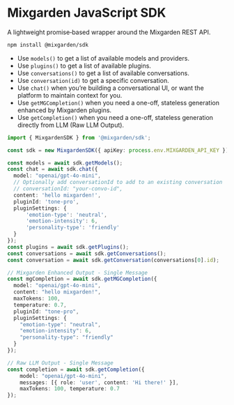 # Mixgarden JavaScript SDK

A lightweight promise‑based wrapper around the Mixgarden REST API.

```bash
npm install @mixgarden/sdk
```

- Use `models()` to get a list of available models and providers.
- Use `plugins()` to get a list of available plugins.
- Use `conversations()` to get a list of available conversations.
- Use `conversation(id)` to get a specific conversation.
- Use `chat()` when you’re building a conversational UI, or want the platform to maintain context for you.
- Use `getMGCompletion()` when you need a one-off, stateless generation enhanced by Mixgarden plugins.
- Use `getCompletion()` when you need a one-off, stateless generation directly from LLM (Raw LLM Output).

```ts
import { MixgardenSDK } from '@mixgarden/sdk';

const sdk = new MixgardenSDK({ apiKey: process.env.MIXGARDEN_API_KEY });

const models = await sdk.getModels();
const chat = await sdk.chat({
  model: "openai/gpt-4o-mini",
  // Optionally add conversationId to add to an existing conversation
  // conversationId: "your-convo-id",
  content: 'hello mixgarden!',
  pluginId: 'tone-pro',
  pluginSettings: {
      'emotion-type': 'neutral',
      'emotion-intensity': 6,
      'personality-type': 'friendly'
  }
});
const plugins = await sdk.getPlugins();
const conversations = await sdk.getConversations();
const conversation = await sdk.getConversation(conversations[0].id);

// Mixgarden Enhanced Output - Single Message
const mgCompletion = await sdk.getMGCompletion({
  model: "openai/gpt-4o-mini",
  content: "hello mixgarden!",
  maxTokens: 100,
  temperature: 0.7,
  pluginId: "tone-pro",
  pluginSettings: {
    "emotion-type": "neutral",
    "emotion-intensity": 6,
    "personality-type": "friendly"
  }
});

// Raw LLM Output - Single Message
const completion = await sdk.getCompletion({ 
    model: "openai/gpt-4o-mini", 
    messages: [{ role: 'user', content: 'Hi there!' }], 
    maxTokens: 100, temperature: 0.7 
});
```
